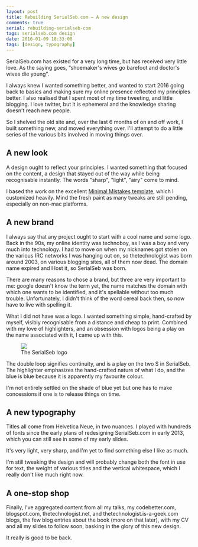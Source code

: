 ```yaml
---
layout: post
title: Rebuilding SerialSeb.com – A new design
comments: true
serial: rebuilding-serialseb-com
tags: serialseb.com design
date: 2016-01-09 18:33:00
tags: [design, typography]
---
```


SerialSeb.com has existed for a very long time, but has received very little love. As the saying goes, “shoemaker's wives go barefoot and doctor's wives die young”.

I always knew I wanted something better, and wanted to start 2016 going back to basics and making sure my online presence reflected my principles better. I also realised that I spent most of my time tweeting, and little blogging. I love twitter, but it is ephemeral and the knowledge sharing doesn't reach new people.

So I shelved the old site and, over the last 6 months of on and off work, I built something new, and moved everything over. I'll attempt to do a little series of the various bits involved in moving things over.

## A new look

A design ought to reflect your principles. I wanted something that focused on the content, a design that stayed out of the way while being recognisable instantly. The words "sharp", "light", "airy" come to mind.

I based the work on the excellent [Minimal Mistakes template][minimal-mistakes], which I customized heavily. Mind the fresh paint as many tweaks are still pending, especially on non-mac platforms.

## A new brand

I always say that any project ought to start with a cool name and some logo. Back in the 90s, my online identity was technoboy, as I was a boy and very much into technology. I had to move on when my nicknames got stolen on the various IRC networks I was hanging out on, so thetechnologist was born around 2003, on various blogging sites, all of them now dead. The domain name expired and I lost it, so SerialSeb was born.

There are many reasons to chose a brand, but three are very important to me: google doesn't know the term yet, the name matches the domain with which one wants to be identified, and it's spellable without too much trouble. Unfortunately, I didn't think of the word cereal back then, so now have to live with spelling it.

What I did not have was a logo. I wanted something simple, hand-crafted by myself, visibly recognisable from a distance and cheap to print. Combined with my love of highlighters, and an obsession with logos being a play on the name associated with it, I came up with this.

<figure>
  <img src="{{site.url}}/assets/logo256.png" />
  <figcaption>The SerialSeb logo</figcaption>
</figure>

The double loop signifies continuity, and is a play on the two S in SerialSeb. The highlighter emphasizes the hand-crafted nature of what I do, and the blue is blue because it is apparently my favourite colour.

I'm not entirely settled on the shade of blue yet but one has to make concessions if one is to release things on time.

## A new typography

Titles all come from Helvetica Neue, in two nuances. I played with hundreds of fonts since the early plans of redesigning SerialSeb.com in early 2013, which you can still see in some of my early slides.

It's very light, very sharp, and I'm yet to find something else I like as much.

I'm still tweaking the design and will probably change both the font in use for text, the weight of various titles and the vertical whitespace, which I really don't like much right now.

## A one-stop shop

Finally, I've aggregated content from all my talks, my codebetter.com, blogspot.com, thetechnologist.net, and thetechnologist.is-a-geek.com blogs, the few blog entries about the book (more on that later), with my CV and all my slides to follow soon, basking in the glory of this new design.

It really is good to be back.

[minimal-mistakes]: <https://www.google.co.uk/url?sa=t&rct=j&q=&esrc=s&source=web&cd=2&cad=rja&uact=8&ved=0ahUKEwiFzpjkp53KAhUEPxoKHSSBBKAQFggoMAE&url=https%3A%2F%2Fmmistakes.github.io%2Fminimal-mistakes%2F&usg=AFQjCNHVH3Z5diyVmawlVNZCYBsoyQMmSA>
